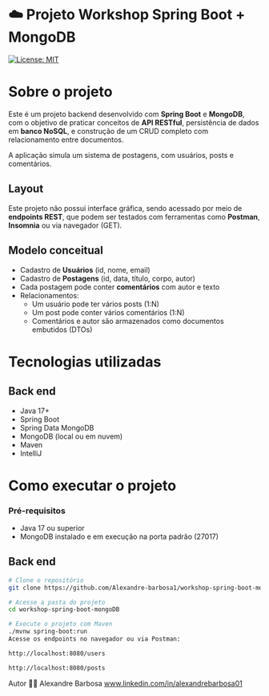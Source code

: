 # ☁️ Projeto Workshop Spring Boot + MongoDB
[![License: MIT](https://img.shields.io/badge/License-MIT-yellow.svg)](https://github.com/Alexandre-barbosa1/workshop-spring-boot-mongoDB/blob/main/LICENSE)

# Sobre o projeto
Este é um projeto backend desenvolvido com **Spring Boot** e **MongoDB**, com o objetivo de praticar conceitos de **API RESTful**, persistência de dados em **banco NoSQL**, e construção de um CRUD completo com relacionamento entre documentos.

A aplicação simula um sistema de postagens, com usuários, posts e comentários.

## Layout
Este projeto não possui interface gráfica, sendo acessado por meio de **endpoints REST**, que podem ser testados com ferramentas como **Postman**, **Insomnia** ou via navegador (GET).

## Modelo conceitual
- Cadastro de **Usuários** (id, nome, email)
- Cadastro de **Postagens** (id, data, título, corpo, autor)
- Cada postagem pode conter **comentários** com autor e texto
- Relacionamentos:
  - Um usuário pode ter vários posts (1:N)
  - Um post pode conter vários comentários (1:N)
  - Comentários e autor são armazenados como documentos embutidos (DTOs)

# Tecnologias utilizadas

## Back end
- Java 17+
- Spring Boot
- Spring Data MongoDB
- MongoDB (local ou em nuvem)
- Maven
- IntelliJ

# Como executar o projeto

### Pré-requisitos
- Java 17 ou superior
- MongoDB instalado e em execução na porta padrão (27017)

## Back end

```bash
# Clone o repositório
git clone https://github.com/Alexandre-barbosa1/workshop-spring-boot-mongoDB

# Acesse a pasta do projeto
cd workshop-spring-boot-mongoDB

# Execute o projeto com Maven
./mvnw spring-boot:run
Acesse os endpoints no navegador ou via Postman:

http://localhost:8080/users

http://localhost:8080/posts
```
Autor
👨‍💻 Alexandre Barbosa
www.linkedin.com/in/alexandrebarbosa01
